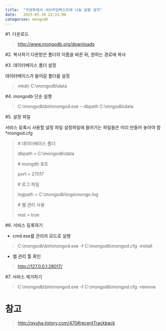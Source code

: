 ```yaml
---
title:  "우분투에서 서브라임텍스트에 나눔 글꼴 설치"
date:   2015-05-10 22:21:00
categories: mongodb
---
```


#1. 다운로드 

> http://www.mongodb.org/downloads

#2. 복사하기
다운받은 폴더의 이름을 바꾼 뒤, 원하는 경로에 복사

#3. 데이터베이스 폴더 설정

데이터베이스가 들어갈 폴더를 설정
> mkdir C:\mongodb\data

#4. mongodb 단순 실행
> C:\mongodb\bin\mongod.exe --dbpath C:\mngodb\data

#5. 설정 파일

서비스 등록시 사용할 설정 파일
설정파일에 들어가는 파일들은 미리 만들어 놓아야 함
*mongod.cfg

> \# 데이터베이스 폴더
>
> dbpath = C:\mongodb\data
>
> \# mongdb 포트
>
>port = 27017
>
> \# 로그 파일
>
> logpath = C:\mongodb\logs\mongo.log
>
> \# 웹 관리 사용
>
> rest = true

#6. 서비스 등록하기

* cmd.exe를 관리자 모드로 실행
> C:\mongodb\bin\mongod.exe -f C:\mongodb\mongod.cfg -install

* 웹 관리 툴 확인
> http://127.0.0.1:28017/

#7. 서비스 제거하기

> C:\mongodb\bin\mongod.exe -f C:\mongodb\mongod.cfg -remove

# 참고
> http://gyuha.tistory.com/470#recentTrackback
